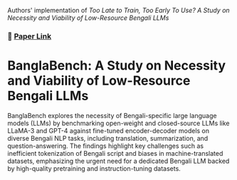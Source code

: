 Authors' implementation of *Too Late to Train, Too Early To Use? A Study on Necessity and Viability of Low-Resource Bengali LLMs*

### 📄 [Paper Link](https://arxiv.org/pdf/2407.00416)  
# BanglaBench: A Study on Necessity and Viability of Low-Resource Bengali LLMs
BanglaBench explores the necessity of Bengali-specific large language models (LLMs) by benchmarking open-weight and closed-source LLMs like LLaMA-3 and GPT-4 against fine-tuned encoder-decoder models on diverse Bengali NLP tasks, including translation, summarization, and question-answering. The findings highlight key challenges such as inefficient tokenization of Bengali script and biases in machine-translated datasets, emphasizing the urgent need for a dedicated Bengali LLM backed by high-quality pretraining and instruction-tuning datasets.

